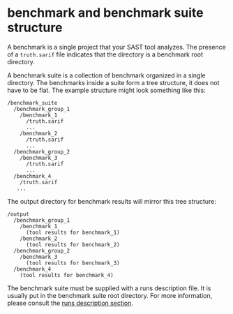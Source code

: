 # benchmark and benchmark suite structure

A benchmark is a single project that your SAST tool analyzes.
The presence of a `truth.sarif` file indicates that the directory is a benchmark root directory.

A benchmark suite is a collection of benchmark organized in a single directory.
The benchmarks inside a suite form a tree structure, it does not have to be flat.
The example structure might look something like this:
```
/benchmark_suite
  /benchmark_group_1
    /benchmark_1
      /truth.sarif
      ...
    /benchmark_2
      /truth.sarif
      ...
  /benchmark_group_2
    /benchmark_3
      /truth.sarif
      ...
  /benchmark_4
    /truth.sarif
   ...
```
The output directory for benchmark results will mirror this tree structure:
```
/output
  /benchmark_group_1
    /benchmark_1
      (tool results for benchmark_1)
    /benchmark_2
      (tool results for benchmark_2)
  /benchmark_group_2
    /benchmark_3
      (tool results for benchmark_3)
  /benchmark_4
    (tool results for benchmark_4)
```

The benchmark suite must be supplied with a runs description file. It is usually put in the benchmark suite root directory.
For more information, please consult the [runs description section](runs_description.md).
